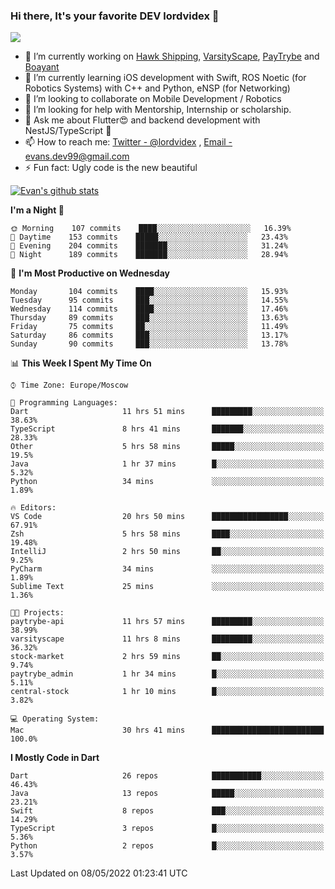 ### Hi there, It's your favorite DEV lordvidex 👋
<img src="https://komarev.com/ghpvc/?username=lordvidex&label=Views&color=blue&style=plastic" />
<!--
**lordvidex/lordvidex** is a ✨ _special_ ✨ repository because its `README.md` (this file) appears on your GitHub profile.
Here are some ideas to get you started:
-->

- 🔭 I’m currently working on [Hawk Shipping](https://hawkshipping.com), [VarsityScape](https://varsityscape.com), [PayTrybe](https://www.paytrybe.com) and [Boayant](https://www.github.com/boayant-dev)
- 🌱 I’m currently learning iOS development with Swift, ROS Noetic (for Robotics Systems) with C++ and Python, eNSP (for Networking)
- 👯 I’m looking to collaborate on Mobile Development / Robotics
- 🤔 I’m looking for help with Mentorship, Internship or scholarship.
- 💬 Ask me about Flutter😍 and backend development with NestJS/TypeScript 🔮
- 📫 How to reach me: [Twitter - @lordvidex](https://twitter.com/lordvidex) , [Email - evans.dev99@gmail.com](mailto:evans.dev99@gmail.com?body=Hello%20Evans,)
- ⚡ Fun fact: Ugly code is the new beautiful 

<div>
<!-- <a href="https://github.com/lordvidex">
  <img src="https://github-readme-stats.vercel.app/api/top-langs/?username=lordvidex&theme=light" />
</a>    -->
<!-- [![Top Langs](https://github-readme-stats.vercel.app/api/top-langs/?username=lordvidex)](https://github.com/lordvidex/)  -->

<a href="https://github.com/lordvidex">
 <img src="https://github-readme-stats.vercel.app/api?username=lordvidex&show_icons=true&theme=light&line_height=27" alt="Evan's github stats"/>
</a>
</div>


<!--
  <a href="https://github.com/iampawan/FlutterExampleApps">
    <img align="center" src="https://github-readme-stats.vercel.app/api/pin/?username=iampawan&repo=FlutterExampleApps&theme=light" />

  </a>
  <a href="https://github.com/iampawan/VelocityX">
   <img align="center" src="https://github-readme-stats.vercel.app/api/pin/?username=iampawan&repo=VelocityX&theme=light" />
  </a>
-->
<!--START_SECTION:waka-->
**I'm a Night 🦉** 

```text
🌞 Morning    107 commits    ████░░░░░░░░░░░░░░░░░░░░░   16.39% 
🌆 Daytime    153 commits    █████░░░░░░░░░░░░░░░░░░░░   23.43% 
🌃 Evening    204 commits    ███████░░░░░░░░░░░░░░░░░░   31.24% 
🌙 Night      189 commits    ███████░░░░░░░░░░░░░░░░░░   28.94%

```
📅 **I'm Most Productive on Wednesday** 

```text
Monday       104 commits    ████░░░░░░░░░░░░░░░░░░░░░   15.93% 
Tuesday      95 commits     ███░░░░░░░░░░░░░░░░░░░░░░   14.55% 
Wednesday    114 commits    ████░░░░░░░░░░░░░░░░░░░░░   17.46% 
Thursday     89 commits     ███░░░░░░░░░░░░░░░░░░░░░░   13.63% 
Friday       75 commits     ██░░░░░░░░░░░░░░░░░░░░░░░   11.49% 
Saturday     86 commits     ███░░░░░░░░░░░░░░░░░░░░░░   13.17% 
Sunday       90 commits     ███░░░░░░░░░░░░░░░░░░░░░░   13.78%

```


📊 **This Week I Spent My Time On** 

```text
⌚︎ Time Zone: Europe/Moscow

💬 Programming Languages: 
Dart                     11 hrs 51 mins      █████████░░░░░░░░░░░░░░░░   38.63% 
TypeScript               8 hrs 41 mins       ███████░░░░░░░░░░░░░░░░░░   28.33% 
Other                    5 hrs 58 mins       █████░░░░░░░░░░░░░░░░░░░░   19.5% 
Java                     1 hr 37 mins        █░░░░░░░░░░░░░░░░░░░░░░░░   5.32% 
Python                   34 mins             ░░░░░░░░░░░░░░░░░░░░░░░░░   1.89%

🔥 Editors: 
VS Code                  20 hrs 50 mins      █████████████████░░░░░░░░   67.91% 
Zsh                      5 hrs 58 mins       ████░░░░░░░░░░░░░░░░░░░░░   19.48% 
IntelliJ                 2 hrs 50 mins       ██░░░░░░░░░░░░░░░░░░░░░░░   9.25% 
PyCharm                  34 mins             ░░░░░░░░░░░░░░░░░░░░░░░░░   1.89% 
Sublime Text             25 mins             ░░░░░░░░░░░░░░░░░░░░░░░░░   1.36%

🐱‍💻 Projects: 
paytrybe-api             11 hrs 57 mins      █████████░░░░░░░░░░░░░░░░   38.99% 
varsityscape             11 hrs 8 mins       █████████░░░░░░░░░░░░░░░░   36.32% 
stock-market             2 hrs 59 mins       ██░░░░░░░░░░░░░░░░░░░░░░░   9.74% 
paytrybe_admin           1 hr 34 mins        █░░░░░░░░░░░░░░░░░░░░░░░░   5.11% 
central-stock            1 hr 10 mins        █░░░░░░░░░░░░░░░░░░░░░░░░   3.82%

💻 Operating System: 
Mac                      30 hrs 41 mins      █████████████████████████   100.0%

```

**I Mostly Code in Dart** 

```text
Dart                     26 repos            ███████████░░░░░░░░░░░░░░   46.43% 
Java                     13 repos            █████░░░░░░░░░░░░░░░░░░░░   23.21% 
Swift                    8 repos             ███░░░░░░░░░░░░░░░░░░░░░░   14.29% 
TypeScript               3 repos             █░░░░░░░░░░░░░░░░░░░░░░░░   5.36% 
Python                   2 repos             █░░░░░░░░░░░░░░░░░░░░░░░░   3.57%

```



 Last Updated on 08/05/2022 01:23:41 UTC
<!--END_SECTION:waka-->
